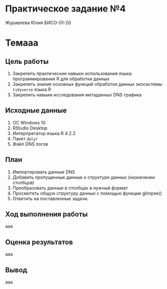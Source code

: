 # Практическое задание №4
Журавлева Юлия БИСО-01-20

# Темааа

## Цель работы

1.  Закрепить практические навыки использования языка программирования R
    для обработки данных
2.  Закрепить знания основных функций обработки данных экосистемы
    `tidyverse` языка R
3.  Закрепить навыки исследования метаданных DNS трафика

## Исходные данные

1.  ОС Windows 10
2.  RStudio Desktop
3.  Интерпретатор языка R 4.2.2
4.  Пакет `dplyr`
5.  Файл DNS логов

## План

1.  Импортировать данные DNS
2.  Добавить пропущенные данные о структуре данных (назначении столбцов)
3.  Преобразовать данные в столбцах в нужный формат
4.  Просмотеть общую структуру данных с помощью функции glimpse()
5.  Ответить на поставленные задачи.

## Ход выполнения работы

ааа

## Оценка результатов

ааа

## Вывод

ааа
